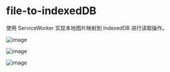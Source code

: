 # file-to-indexedDB
使用 ServiceWorker 实现本地图片映射到 IndexedDB 进行读取操作。

![image](https://user-images.githubusercontent.com/11046969/155058297-34e7be93-76d1-44bd-b3c8-28835471a338.png)

![image](https://user-images.githubusercontent.com/11046969/155058462-90a39222-e85a-419e-83c4-bd97b67cc71c.png)

![image](https://user-images.githubusercontent.com/11046969/155058549-96213033-f870-4b69-bb43-8da061c49c57.png)
